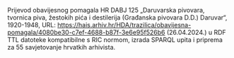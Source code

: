 Prijevod obavijesnog pomagala HR DABJ 125 „Daruvarska pivovara, tvornica piva, žestokih pića i destilerija (Građanska pivovara D.D.) Daruvar“, 1920-1948, URL: https://hais.arhiv.hr/HDA/trazilica/obavijesna-pomagala/4080be30-c7ef-4688-b87f-3e6e95f526b6 (26.04.2024.) u RDF TTL datoteke kompatibilne s RIC normom, izrada SPARQL upita i priprema za 55 savjetovanje hrvatkih arhivista.
 
